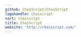 ```yaml
---
github: ChaiScript/ChaiScript
logohandle: chaiscript
sort: chaiscript
title: ChaiScript
website: 'http://chaiscript.com/'
---
```

